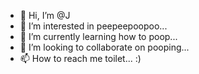 - 👋 Hi, I’m @J
- 👀 I’m interested in peepeepoopoo...
- 🌱 I’m currently learning how to poop...
- 💞️ I’m looking to collaborate on pooping...
- 📫 How to reach me toilet...
:)
<!---
Jorge-cmd/Jorge-cmd is a ✨ special ✨ repository because its `README.md` (this file) appears on your GitHub profile.
You can click the Preview link to take a look at your changes.
--->
